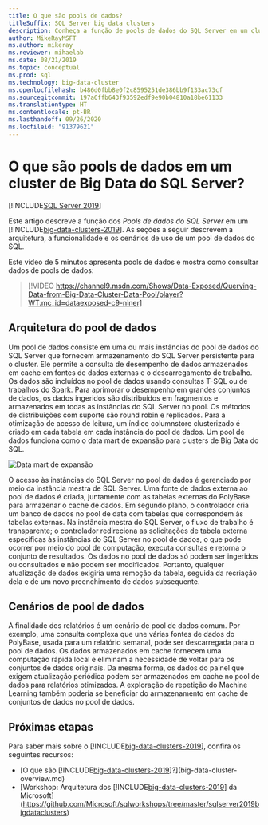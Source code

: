 ```yaml
---
title: O que são pools de dados?
titleSuffix: SQL Server big data clusters
description: Conheça a função de pools de dados do SQL Server em um cluster de Big Data do SQL Server, bem como a arquitetura e a funcionalidade de um pool de dados de SQL.
author: MikeRayMSFT
ms.author: mikeray
ms.reviewer: mihaelab
ms.date: 08/21/2019
ms.topic: conceptual
ms.prod: sql
ms.technology: big-data-cluster
ms.openlocfilehash: b486d0fbb8e0f2c8595251de386bb9f133ac73cf
ms.sourcegitcommit: 197a6ffb643f93592edf9e90b04810a18be61133
ms.translationtype: HT
ms.contentlocale: pt-BR
ms.lasthandoff: 09/26/2020
ms.locfileid: "91379621"
---
```

# <a name="what-are-data-pools-in-a-sql-server-big-data-cluster"></a>O que são pools de dados em um cluster de Big Data do SQL Server?

[!INCLUDE[SQL Server 2019](../includes/applies-to-version/sqlserver2019.md)]

Este artigo descreve a função dos *Pools de dados do SQL Server* em um [!INCLUDE[big-data-clusters-2019](../includes/ssbigdataclusters-ver15.md)]. As seções a seguir descrevem a arquitetura, a funcionalidade e os cenários de uso de um pool de dados do SQL.

Este vídeo de 5 minutos apresenta pools de dados e mostra como consultar dados de pools de dados:

> [!VIDEO https://channel9.msdn.com/Shows/Data-Exposed/Querying-Data-from-Big-Data-Cluster-Data-Pool/player?WT.mc_id=dataexposed-c9-niner]

## <a name="data-pool-architecture"></a>Arquitetura do pool de dados

Um pool de dados consiste em uma ou mais instâncias do pool de dados do SQL Server que fornecem armazenamento do SQL Server persistente para o cluster. Ele permite a consulta de desempenho de dados armazenados em cache em fontes de dados externas e o descarregamento de trabalho. Os dados são incluídos no pool de dados usando consultas T-SQL ou de trabalhos do Spark. Para aprimorar o desempenho em grandes conjuntos de dados, os dados ingeridos são distribuídos em fragmentos e armazenados em todas as instâncias do SQL Server no pool. Os métodos de distribuições com suporte são round robin e replicados. Para a otimização de acesso de leitura, um índice columnstore clusterizado é criado em cada tabela em cada instância do pool de dados. Um pool de dados funciona como o data mart de expansão para clusters de Big Data do SQL.

![Data mart de expansão](media/concept-data-pool/data-virtualization-improvements.png)

O acesso às instâncias do SQL Server no pool de dados é gerenciado por meio da instância mestra de SQL Server. Uma fonte de dados externa ao pool de dados é criada, juntamente com as tabelas externas do PolyBase para armazenar o cache de dados. Em segundo plano, o controlador cria um banco de dados no pool de data com tabelas que correspondem às tabelas externas. Na instância mestra do SQL Server, o fluxo de trabalho é transparente; o controlador redireciona as solicitações de tabela externa específicas às instâncias do SQL Server no pool de dados, o que pode ocorrer por meio do pool de computação, executa consultas e retorna o conjunto de resultados. Os dados no pool de dados só podem ser ingeridos ou consultados e não podem ser modificados. Portanto, qualquer atualização de dados exigiria uma remoção da tabela, seguida da recriação dela e de um novo preenchimento de dados subsequente. 

## <a name="data-pool-scenarios"></a>Cenários de pool de dados

 A finalidade dos relatórios é um cenário de pool de dados comum. Por exemplo, uma consulta complexa que une várias fontes de dados do PolyBase, usada para um relatório semanal, pode ser descarregada para o pool de dados. Os dados armazenados em cache fornecem uma computação rápida local e eliminam a necessidade de voltar para os conjuntos de dados originais. Da mesma forma, os dados do painel que exigem atualização periódica podem ser armazenados em cache no pool de dados para relatórios otimizados. A exploração de repetição do Machine Learning também poderia se beneficiar do armazenamento em cache de conjuntos de dados no pool de dados.

## <a name="next-steps"></a>Próximas etapas

Para saber mais sobre o [!INCLUDE[big-data-clusters-2019](../includes/ssbigdataclusters-ss-nover.md)], confira os seguintes recursos:

- [O que são [!INCLUDE[big-data-clusters-2019](../includes/ssbigdataclusters-ver15.md)]?](big-data-cluster-overview.md)
- [Workshop: Arquitetura dos [!INCLUDE[big-data-clusters-2019](../includes/ssbigdataclusters-ss-nover.md)] da Microsoft](https://github.com/Microsoft/sqlworkshops/tree/master/sqlserver2019bigdataclusters)
